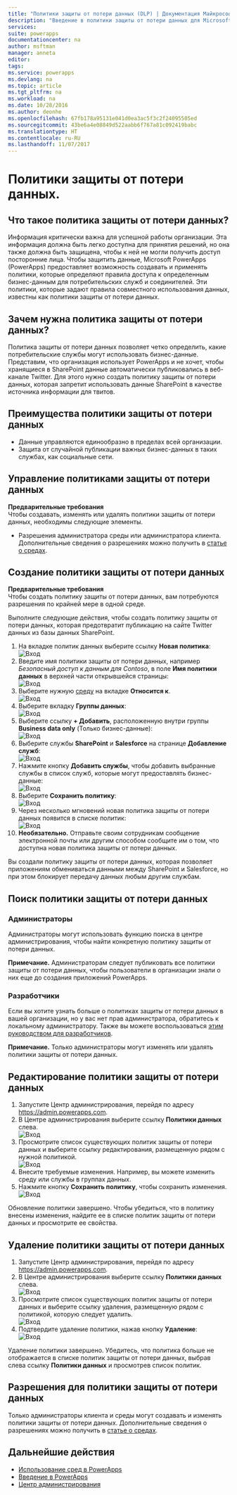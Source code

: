 ```yaml
---
title: "Политики защиты от потери данных (DLP) | Документация Майкрософт"
description: "Введение в политики защиты от потери данных для Microsoft PowerApps."
services: 
suite: powerapps
documentationcenter: na
author: msftman
manager: anneta
editor: 
tags: 
ms.service: powerapps
ms.devlang: na
ms.topic: article
ms.tgt_pltfrm: na
ms.workload: na
ms.date: 10/28/2016
ms.author: deonhe
ms.openlocfilehash: 67fb178a95131e041d0ea3ac5f3c2f24095505ed
ms.sourcegitcommit: 43be6a4e08849d522aabb6f767a81c092419babc
ms.translationtype: HT
ms.contentlocale: ru-RU
ms.lasthandoff: 11/07/2017
---
```

# <a name="data-loss-prevention-dlp-policies"></a>Политики защиты от потери данных.
## <a name="what-is-a-data-loss-prevention-policy"></a>Что такое политика защиты от потери данных?
Информация критически важна для успешной работы организации. Эта информация должна быть легко доступна для принятия решений, но она также должна быть защищена, чтобы к ней не могли получить доступ посторонние лица. Чтобы защитить данные, Microsoft PowerApps (PowerApps) предоставляет возможность создавать и применять политики, которые определяют правила доступа к определенным бизнес-данным для потребительских служб и соединителей. Эти политики, которые задают правила совместного использования данных, известны как политики защиты от потери данных.  

## <a name="why-create-a-dlp-policy"></a>Зачем нужна политика защиты от потери данных?
Политика защиты от потери данных позволяет четко определить, какие потребительские службы могут использовать бизнес-данные. Представим, что организация использует PowerApps и не хочет, чтобы хранящиеся в SharePoint данные автоматически публиковались в веб-канале Twitter. Для этого нужно создать политику защиты от потери данных, которая запретит использовать данные SharePoint в качестве источника информации для твитов.

## <a name="benefits-of-a-dlp-policy"></a>Преимущества политики защиты от потери данных
* Данные управляются единообразно в пределах всей организации.  
* Защита от случайной публикации важных бизнес-данных в таких службах, как социальные сети.   

## <a name="managing-dlp-policies"></a>Управление политиками защиты от потери данных
**Предварительные требования**  
Чтобы создавать, изменять или удалять политики защиты от потери данных, необходимы следующие элементы.

* Разрешения администратора среды или администратора клиента. Дополнительные сведения о разрешениях можно получить в [статье о средах](environments-administration.md).

## <a name="create-a-dlp-policy"></a>Создание политики защиты от потери данных
**Предварительные требования**  
Чтобы создать политику защиты от потери данных, вам потребуются разрешения по крайней мере в одной среде.  

Выполните следующие действия, чтобы создать политику защиты от потери данных, которая предотвратит публикацию на сайте Twitter данных из базы данных SharePoint.  

1. На вкладке политик данных выберите ссылку **Новая политика**:  
   ![Вход](./media/prevent-data-loss/create-policy-1.png)    
2. Введите имя политики защиты от потери данных, например *Безопасный доступ к данным для Contoso*, в поле **Имя политики данных** в верхней части открывшейся страницы:   
   ![Вход](./media/prevent-data-loss/create-policy-2.png)  
3. Выберите нужную [среду](environments-administration.md) на вкладке **Относится к**.  
   ![Вход](./media/prevent-data-loss/create-policy-3.png)  
4. Выберите вкладку **Группы данных**:  
   ![Вход](./media/prevent-data-loss/create-policy-4.png)  
5. Выберите ссылку **+ Добавить**, расположенную внутри группы **Business data only** (Только бизнес-данные):    
   ![Вход](./media/prevent-data-loss/create-policy-5.png)  
6. Выберите службы **SharePoint** и **Salesforce** на странице **Добавление служб**:  
   ![Вход](./media/prevent-data-loss/create-policy-6.png)  
7. Нажмите кнопку **Добавить службы**, чтобы добавить выбранные службы в список служб, которые могут предоставлять бизнес-данные:    
   ![Вход](./media/prevent-data-loss/create-policy-7.png)  
8. Выберите **Сохранить политику**:  
   ![Вход](./media/prevent-data-loss/create-policy-8.png)  
9. Через несколько мгновений новая политика защиты от потери данных появится в списке политик:  
   ![Вход](./media/prevent-data-loss/create-policy-9.png)  
10. **Необязательно.** Отправьте своим сотрудникам сообщение электронной почты или другим способом сообщите им о том, что доступна новая политика защиты от потери данных.

Вы создали политику защиты от потери данных, которая позволяет приложениям обмениваться данными между SharePoint и Salesforce, но при этом блокирует передачу данных любым другим службам.  

## <a name="find-a-dlp-policy"></a>Поиск политики защиты от потери данных
### <a name="admins"></a>Администраторы
Администраторы могут использовать функцию поиска в центре администрирования, чтобы найти конкретную политику защиты от потери данных.  

**Примечание.** Администраторам следует публиковать все политики защиты от потери данных, чтобы пользователи в организации знали о них еще до создания приложений PowerApps.

### <a name="makers"></a>Разработчики
Если вы хотите узнать больше о политиках защиты от потери данных в вашей организации, но у вас нет прав администратора, обратитесь к локальному администратору. Также вы можете воспользоваться [этим руководством для разработчиков](environments-overview.md).  

**Примечание.** Только администраторы могут изменять или удалять политики защиты от потери данных.  

## <a name="edit-a-dlp-policy"></a>Редактирование политики защиты от потери данных
1. Запустите Центр администрирования, перейдя по адресу https://admin.powerapps.com.   
2. В Центре администрирования выберите ссылку **Политики данных** слева.  
   ![Вход](./media/prevent-data-loss/2.png)  
3. Просмотрите список существующих политик защиты от потери данных и выберите ссылку редактирования, размещенную рядом с нужной политикой.  
   ![Вход](./media/prevent-data-loss/3.png)  
4. Внесите требуемые изменения. Например, вы можете изменить среду или службы в группах данных.  
5. Нажмите кнопку **Сохранить политику**, чтобы сохранить изменения.  
   ![Вход](./media/prevent-data-loss/create-policy-8.png)  

Обновление политики завершено. Чтобы убедиться, что в политику внесены изменения, найдите ее в списке политик защиты от потери данных и просмотрите ее свойства.   

## <a name="delete-a-dlp-policy"></a>Удаление политики защиты от потери данных
1. Запустите Центр администрирования, перейдя по адресу https://admin.powerapps.com.    
2. В Центре администрирования выберите ссылку **Политики данных** слева.  
   ![Вход](./media/prevent-data-loss/2.png)  
3. Просмотрите список существующих политик защиты от потери данных и выберите ссылку удаления, размещенную рядом с политикой, которую следует удалить.  
   ![Вход](./media/prevent-data-loss/3-delete.png)  
4. Подтвердите удаление политики, нажав кнопку **Удаление**:  
   ![Вход](./media/prevent-data-loss/4.png)  

Удаление политики завершено. Убедитесь, что политика больше не отображается в списке политик защиты от потери данных, выбрав слева ссылку **Политики данных** и просмотрев список политик.   

## <a name="dlp-policy-permissions"></a>Разрешения для политики защиты от потери данных
Только администраторы клиента и среды могут создавать и изменять политики защиты от потери данных. Дополнительные сведения о разрешениях можно получить в [статье о средах](environments-administration.md).  

## <a name="next-steps"></a>Дальнейшие действия
* [Использование сред в PowerApps](environments-administration.md)  
* [Введение в PowerApps](getting-started.md)  
* [Центр администрирования](introduction-to-the-admin-center.md)  

